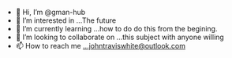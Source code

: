 - 👋 Hi, I’m @gman-hub
- 👀 I’m interested in ...The future
- 🌱 I’m currently learning ...how to do do this from the begining.
- 💞️ I’m looking to collaborate on ...this subject with anyone willing
- 📫 How to reach me ...johntraviswhite@outlook.com 

<!---
gman-hub/gman-hub is a ✨ special ✨ repository because its `README.md` (this file) appears on your GitHub profile.
You can click the Preview link to take a look at your changes.
--->
